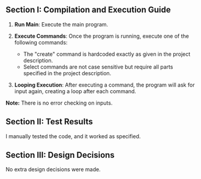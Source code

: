 ## Section I: Compilation and Execution Guide

1. **Run Main**:
   Execute the main program.

2. **Execute Commands**:
   Once the program is running, execute one of the following commands:
    - The "create" command is hardcoded exactly as given in the project description.
    - Select commands are not case sensitive but require all parts specified in the project description.

3. **Looping Execution**:
   After executing a command, the program will ask for input again, creating a loop after each command.

**Note:** There is no error checking on inputs.

## Section II: Test Results

I manually tested the code, and it worked as specified.

## Section III: Design Decisions

No extra design decisions were made.

